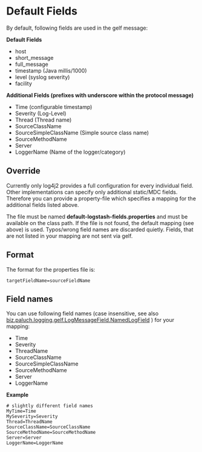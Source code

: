 # Default Fields

By default, following fields are used in the gelf message:

**Default Fields**

* host
* short_message
* full_message
* timestamp (Java millis/1000)
* level (syslog severity)
* facility

**Additional Fields (prefixes with underscore within the protocol message)**

* Time (configurable timestamp)
* Severity (Log-Level)
* Thread (Thread name)
* SourceClassName
* SourceSimpleClassName (Simple source class name)
* SourceMethodName
* Server
* LoggerName (Name of the logger/category)

## Override

Currently only log4j2 provides a full configuration for every individual field. Other implementations can specify only
additional static/MDC fields. Therefore you can provide a property-file which specifies a mapping for the additional 
fields listed above.

The file must be named **default-logstash-fields.properties** and must be available on the class path. If the file is
not found, the default mapping (see above) is used. Typos/wrong field names are discarded quietly. Fields, that are not
listed in your mapping are not sent via gelf.

## Format
The format for the properties file is:

    targetFieldName=sourceFieldName

## Field names
You can use following field names (case insensitive, see also [biz.paluch.logging.gelf.LogMessageField.NamedLogField](apidocs/biz/paluch/logging/gelf/LogMessageField.NamedLogField.html) ) for your mapping:

* Time
* Severity
* ThreadName
* SourceClassName
* SourceSimpleClassName
* SourceMethodName
* Server
* LoggerName


**Example**

    # slightly different field names
    MyTime=Time
    MySeverity=Severity
    Thread=ThreadName
    SourceClassName=SourceClassName
    SourceMethodName=SourceMethodName
    Server=Server
    LoggerName=LoggerName
